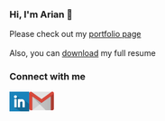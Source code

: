 ### Hi, I'm Arian 👋

Please check out my [portfolio page](https://arian22.github.io/portfolio/)
<br /><br />
Also, you can [download](https://github.com/arian22/portfolio/blob/master/Arian_CV.pdf) my full resume


### Connect with me

[<img align="left" alt="LinkedIn" width="35" src="https://github.com/arian22/arian22/blob/main/linkedin.png" />]( https://www.linkedin.com/in/arian-mobarghei-10697313b/)
[<img align="left" alt="gmail" width="44" src="https://github.com/arian22/arian22/blob/main/gmail.png" />](mailto:arian.mobarghei@gmail.com)
<br />


<!--
**arian22/arian22** is a ✨ _special_ ✨ repository because its `README.md` (this file) appears on your GitHub profile.

Here are some ideas to get you started:

- 
- 🌱 I’m currently learning ...
- 👯 I’m looking to collaborate on ...
- 🤔 I’m looking for help with ...
- 💬 Ask me about ...
- 📫 How to reach me: ...
- 😄 Pronouns: ...
- ⚡ Fun fact: ...
-->
